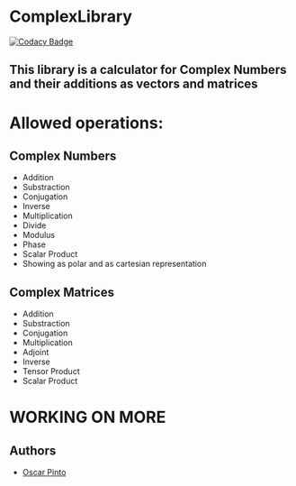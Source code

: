 # ComplexLibrary

[![Codacy Badge](https://api.codacy.com/project/badge/Grade/e57bb410a9e544b5bed5bf26795b9571)](https://app.codacy.com/app/TheBaphomet666/ComplexLibrary?utm_source=github.com&utm_medium=referral&utm_content=TheBaphomet666/ComplexLibrary&utm_campaign=Badge_Grade_Dashboard)

## This library is a calculator for Complex Numbers and their additions as vectors and matrices

# Allowed operations:

## Complex Numbers

- Addition
- Substraction
- Conjugation
- Inverse
- Multiplication
- Divide
- Modulus
- Phase
- Scalar Product
- Showing as polar and as cartesian representation

## Complex Matrices

- Addition
- Substraction
- Conjugation
- Multiplication
- Adjoint
- Inverse
- Tensor Product
- Scalar Product

# WORKING ON MORE


## Authors
- [Oscar Pinto](https://github.com/TheBaphomet666)
